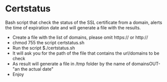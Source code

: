 # Certstatus
Bash script that check the status of the SSL certificate from a domain, alerts the time of expiration date and will generate a file with the results.

* Create a file with the list of domains, please omit https:// or http://
* chmod 755 the script certstatus.sh 
* Run the script $./certstatus.sh
* It will ask you for the path of the file that contains the url/domains to be check
* As result will generate a file in /tmp folder by the name of domainsOUT-"an the actual date"
* Enjoy
